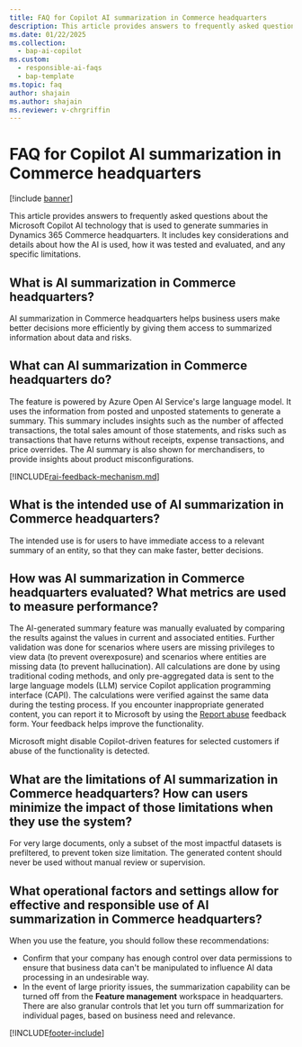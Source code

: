 ```yaml
---
title: FAQ for Copilot AI summarization in Commerce headquarters
description: This article provides answers to frequently asked questions about the Microsoft Copilot AI technology that is used to generate summaries in Dynamics 365 Commerce headquarters.
ms.date: 01/22/2025
ms.collection:
  - bap-ai-copilot
ms.custom:
  - responsible-ai-faqs
  - bap-template
ms.topic: faq
author: shajain
ms.author: shajain
ms.reviewer: v-chrgriffin
---
```


# FAQ for Copilot AI summarization in Commerce headquarters

[!include [banner](../includes/banner.md)]

This article provides answers to frequently asked questions about the Microsoft Copilot AI technology that is used to generate summaries in Dynamics 365 Commerce headquarters. It includes key considerations and details about how the AI is used, how it was tested and evaluated, and any specific limitations.

## What is AI summarization in Commerce headquarters?

AI summarization in Commerce headquarters helps business users make better decisions more efficiently by giving them access to summarized information about data and risks.

## What can AI summarization in Commerce headquarters do?

The feature is powered by Azure Open AI Service's large language model. It uses the information from posted and unposted statements to generate a summary. This summary includes insights such as the number of affected transactions, the total sales amount of those statements, and risks such as transactions that have returns without receipts, expense transactions, and price overrides. The AI summary is also shown for merchandisers, to provide insights about product misconfigurations.

[!INCLUDE[rai-feedback-mechanism.md](../../includes/rai-feedback-mechanism.md)]

## What is the intended use of AI summarization in Commerce headquarters?

The intended use is for users to have immediate access to a relevant summary of an entity, so that they can make faster, better decisions. 

## How was AI summarization in Commerce headquarters evaluated? What metrics are used to measure performance?

The AI-generated summary feature was manually evaluated by comparing the results against the values in current and associated entities. Further validation was done for scenarios where users are missing privileges to view data (to prevent overexposure) and scenarios where entities are missing data (to prevent hallucination). All calculations are done by using traditional coding methods, and only pre-aggregated data is sent to the large language models (LLM) service Copilot application programming interface (CAPI). The calculations were verified against the same data during the testing process. If you encounter inappropriate generated content, you can report it to Microsoft by using the [Report abuse](https://msrc.microsoft.com/report) feedback form. Your feedback helps improve the functionality.

Microsoft might disable Copilot-driven features for selected customers if abuse of the functionality is detected.

## What are the limitations of AI summarization in Commerce headquarters? How can users minimize the impact of those limitations when they use the system?

For very large documents, only a subset of the most impactful datasets is prefiltered, to prevent token size limitation. The generated content should never be used without manual review or supervision.

## What operational factors and settings allow for effective and responsible use of AI summarization in Commerce headquarters?

When you use the feature, you should follow these recommendations:

- Confirm that your company has enough control over data permissions to ensure that business data can't be manipulated to influence AI data processing in an undesirable way.
- In the event of large priority issues, the summarization capability can be turned off from the **Feature management** workspace in headquarters. There are also granular controls that let you turn off summarization for individual pages, based on business need and relevance.

[!INCLUDE[footer-include](../../includes/footer-banner.md)]
